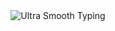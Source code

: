 <div align="center">
  <img 
    src="https://readme-typing-svg.herokuapp.com?font=Fira+Code&weight=400&size=26&duration=2800&pause=600&color=00CED1&center=true&vCenter=true&repeat=true&width=620&height=50&lines=Every+Day+is+a+Reset+⚡;New+Dawn%2C+New+Code+🌟;Innovation+Never+Stops+🚀" 
    alt="Ultra Smooth Typing"
  />
</div>
